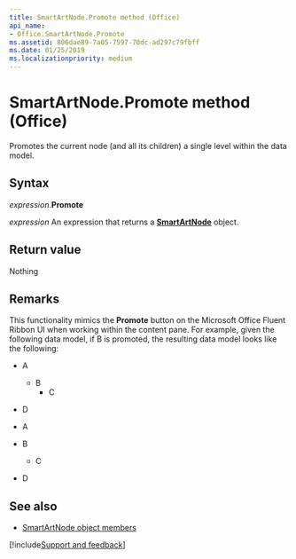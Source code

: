 ```yaml
---
title: SmartArtNode.Promote method (Office)
api_name:
- Office.SmartArtNode.Promote
ms.assetid: 806dae89-7a05-7597-70dc-ad297c79fbff
ms.date: 01/25/2019
ms.localizationpriority: medium
---
```



# SmartArtNode.Promote method (Office)

Promotes the current node (and all its children) a single level within the data model.


## Syntax

_expression_.**Promote**

_expression_ An expression that returns a **[SmartArtNode](Office.SmartArtNode.md)** object.


## Return value

Nothing


## Remarks

This functionality mimics the **Promote** button on the Microsoft Office Fluent Ribbon UI when working within the content pane. For example, given the following data model, if B is promoted, the resulting data model looks like the following: 

- A
  - B
    - C   
- D
    

- A    
- B    
  - C   
- D
    

## See also

- [SmartArtNode object members](overview/Library-Reference/smartartnode-members-office.md)



[!include[Support and feedback](~/includes/feedback-boilerplate.md)]